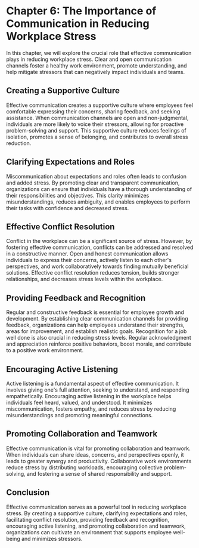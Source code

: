 Chapter 6: The Importance of Communication in Reducing Workplace Stress
=======================================================================

In this chapter, we will explore the crucial role that effective communication plays in reducing workplace stress. Clear and open communication channels foster a healthy work environment, promote understanding, and help mitigate stressors that can negatively impact individuals and teams.

Creating a Supportive Culture
-----------------------------

Effective communication creates a supportive culture where employees feel comfortable expressing their concerns, sharing feedback, and seeking assistance. When communication channels are open and non-judgmental, individuals are more likely to voice their stressors, allowing for proactive problem-solving and support. This supportive culture reduces feelings of isolation, promotes a sense of belonging, and contributes to overall stress reduction.

Clarifying Expectations and Roles
---------------------------------

Miscommunication about expectations and roles often leads to confusion and added stress. By promoting clear and transparent communication, organizations can ensure that individuals have a thorough understanding of their responsibilities and objectives. This clarity minimizes misunderstandings, reduces ambiguity, and enables employees to perform their tasks with confidence and decreased stress.

Effective Conflict Resolution
-----------------------------

Conflict in the workplace can be a significant source of stress. However, by fostering effective communication, conflicts can be addressed and resolved in a constructive manner. Open and honest communication allows individuals to express their concerns, actively listen to each other's perspectives, and work collaboratively towards finding mutually beneficial solutions. Effective conflict resolution reduces tension, builds stronger relationships, and decreases stress levels within the workplace.

Providing Feedback and Recognition
----------------------------------

Regular and constructive feedback is essential for employee growth and development. By establishing clear communication channels for providing feedback, organizations can help employees understand their strengths, areas for improvement, and establish realistic goals. Recognition for a job well done is also crucial in reducing stress levels. Regular acknowledgment and appreciation reinforce positive behaviors, boost morale, and contribute to a positive work environment.

Encouraging Active Listening
----------------------------

Active listening is a fundamental aspect of effective communication. It involves giving one's full attention, seeking to understand, and responding empathetically. Encouraging active listening in the workplace helps individuals feel heard, valued, and understood. It minimizes miscommunication, fosters empathy, and reduces stress by reducing misunderstandings and promoting meaningful connections.

Promoting Collaboration and Teamwork
------------------------------------

Effective communication is vital for promoting collaboration and teamwork. When individuals can share ideas, concerns, and perspectives openly, it leads to greater synergy and productivity. Collaborative work environments reduce stress by distributing workloads, encouraging collective problem-solving, and fostering a sense of shared responsibility and support.

Conclusion
----------

Effective communication serves as a powerful tool in reducing workplace stress. By creating a supportive culture, clarifying expectations and roles, facilitating conflict resolution, providing feedback and recognition, encouraging active listening, and promoting collaboration and teamwork, organizations can cultivate an environment that supports employee well-being and minimizes stressors.
